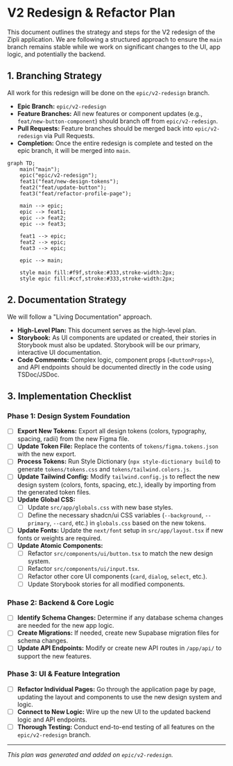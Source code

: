 # V2 Redesign & Refactor Plan

This document outlines the strategy and steps for the V2 redesign of the Zipli application. We are following a structured approach to ensure the `main` branch remains stable while we work on significant changes to the UI, app logic, and potentially the backend.

## 1. Branching Strategy

All work for this redesign will be done on the `epic/v2-redesign` branch.

- **Epic Branch:** `epic/v2-redesign`
- **Feature Branches:** All new features or component updates (e.g., `feat/new-button-component`) should branch off from `epic/v2-redesign`.
- **Pull Requests:** Feature branches should be merged back into `epic/v2-redesign` via Pull Requests.
- **Completion:** Once the entire redesign is complete and tested on the epic branch, it will be merged into `main`.

```mermaid
graph TD;
    main("main");
    epic("epic/v2-redesign");
    feat1("feat/new-design-tokens");
    feat2("feat/update-button");
    feat3("feat/refactor-profile-page");

    main --> epic;
    epic --> feat1;
    epic --> feat2;
    epic --> feat3;
    
    feat1 --> epic;
    feat2 --> epic;
    feat3 --> epic;

    epic --> main;

    style main fill:#f9f,stroke:#333,stroke-width:2px;
    style epic fill:#ccf,stroke:#333,stroke-width:2px;
```

## 2. Documentation Strategy

We will follow a "Living Documentation" approach.

- **High-Level Plan:** This document serves as the high-level plan.
- **Storybook:** As UI components are updated or created, their stories in Storybook must also be updated. Storybook will be our primary, interactive UI documentation.
- **Code Comments:** Complex logic, component props (`<ButtonProps>`), and API endpoints should be documented directly in the code using TSDoc/JSDoc.

## 3. Implementation Checklist

### Phase 1: Design System Foundation
- [ ] **Export New Tokens:** Export all design tokens (colors, typography, spacing, radii) from the new Figma file.
- [ ] **Update Token File:** Replace the contents of `tokens/figma.tokens.json` with the new export.
- [ ] **Process Tokens:** Run Style Dictionary (`npx style-dictionary build`) to generate `tokens/tokens.css` and `tokens/tailwind.colors.js`.
- [ ] **Update Tailwind Config:** Modify `tailwind.config.js` to reflect the new design system (colors, fonts, spacing, etc.), ideally by importing from the generated token files.
- [ ] **Update Global CSS:**
    - [ ] Update `src/app/globals.css` with new base styles.
    - [ ] Define the necessary shadcn/ui CSS variables (`--background`, `--primary`, `--card`, etc.) in `globals.css` based on the new tokens.
- [ ] **Update Fonts:** Update the `next/font` setup in `src/app/layout.tsx` if new fonts or weights are required.
- [ ] **Update Atomic Components:**
    - [ ] Refactor `src/components/ui/button.tsx` to match the new design system.
    - [ ] Refactor `src/components/ui/input.tsx`.
    - [ ] Refactor other core UI components (`card`, `dialog`, `select`, etc.).
    - [ ] Update Storybook stories for all modified components.

### Phase 2: Backend & Core Logic
- [ ] **Identify Schema Changes:** Determine if any database schema changes are needed for the new app logic.
- [ ] **Create Migrations:** If needed, create new Supabase migration files for schema changes.
- [ ] **Update API Endpoints:** Modify or create new API routes in `/app/api/` to support the new features.

### Phase 3: UI & Feature Integration
- [ ] **Refactor Individual Pages:** Go through the application page by page, updating the layout and components to use the new design system and logic.
- [ ] **Connect to New Logic:** Wire up the new UI to the updated backend logic and API endpoints.
- [ ] **Thorough Testing:** Conduct end-to-end testing of all features on the `epic/v2-redesign` branch.

---
*This plan was generated and added on `epic/v2-redesign`.* 